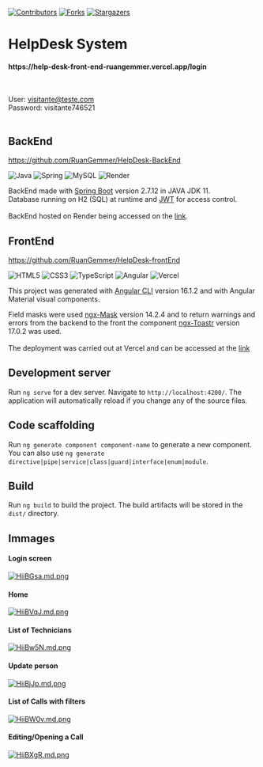 [![Contributors][contributors-shield]][contributors-url]
[![Forks][forks-shield]][forks-url]
[![Stargazers][stars-shield]][stars-url]

<h1>HelpDesk System</h1>
<h4>https://help-desk-front-end-ruangemmer.vercel.app/login</h4>
<br>

User: visitante@teste.com
<br>
Password: visitante746521
<br><br>

## BackEnd
https://github.com/RuanGemmer/HelpDesk-BackEnd

![Java](https://img.shields.io/badge/java-%23ED8B00.svg?style=for-the-badge&logo=openjdk&logoColor=white)
![Spring](https://img.shields.io/badge/spring-%236DB33F.svg?style=for-the-badge&logo=spring&logoColor=white)
![MySQL](https://img.shields.io/badge/mysql-%2300f.svg?style=for-the-badge&logo=mysql&logoColor=white)
![Render](https://img.shields.io/badge/Render-%46E3B7.svg?style=for-the-badge&logo=render&logoColor=white)


BackEnd made with [Spring Boot](https://github.com/spring-projects/spring-boot) version 2.7.12 in JAVA JDK 11.
<br>
Database running on H2 (SQL) at runtime and [JWT](https://jwt.io) for access control.
<br><br>
BackEnd hosted on Render being accessed on the [link](https://helpdesk-oihd.onrender.com/).

## FrontEnd
https://github.com/RuanGemmer/HelpDesk-frontEnd

![HTML5](https://img.shields.io/badge/html5-%23E34F26.svg?style=for-the-badge&logo=html5&logoColor=white)
![CSS3](https://img.shields.io/badge/css3-%231572B6.svg?style=for-the-badge&logo=css3&logoColor=white)
![TypeScript](https://img.shields.io/badge/typescript-%23007ACC.svg?style=for-the-badge&logo=typescript&logoColor=white)
![Angular](https://img.shields.io/badge/angular-%23DD0031.svg?style=for-the-badge&logo=angular&logoColor=white)
![Vercel](https://img.shields.io/badge/vercel-%23000000.svg?style=for-the-badge&logo=vercel&logoColor=white)

This project was generated with [Angular CLI](https://github.com/angular/angular-cli) version 16.1.2 and with Angular Material visual components.
<br>

Field masks were used [ngx-Mask](https://www.npmjs.com/package/ngx-mask) version 14.2.4 and to return warnings and errors from the backend to the front the component [ngx-Toastr](https://www.npmjs.com/package/ngx-toastr?activeTab=versions) version 17.0.2 was used.
<br><br>
The deployment was carried out at Vercel and can be accessed at the [link](https://help-desk-front-end-ruangemmer.vercel.app/login) 

## Development server

Run `ng serve` for a dev server. Navigate to `http://localhost:4200/`. The application will automatically reload if you change any of the source files.

## Code scaffolding

Run `ng generate component component-name` to generate a new component. You can also use `ng generate directive|pipe|service|class|guard|interface|enum|module`.

## Build

Run `ng build` to build the project. The build artifacts will be stored in the `dist/` directory.

## Immages
<h4>Login screen</h4>
<div class="align-center">
  <a href="https://freeimage.host/i/HiiBGsa"><img src="https://iili.io/HiiBGsa.md.png" alt="HiiBGsa.md.png" border="0"></a>
</div>

<h4>Home</h4>
<div class="align-center">
  <a href="https://freeimage.host/i/HiiBVqJ"><img src="https://iili.io/HiiBVqJ.md.png" alt="HiiBVqJ.md.png" border="0"></a>
</div>

<h4>List of Technicians</h4>
<div class="align-center">
  <a href="https://freeimage.host/i/HiiBw5N"><img src="https://iili.io/HiiBw5N.md.png" alt="HiiBw5N.md.png" border="0"></a>
</div>

<h4>Update person</h4>
<div class="align-center">
  <a href="https://freeimage.host/i/HiiBjJp"><img src="https://iili.io/HiiBjJp.md.png" alt="HiiBjJp.md.png" border="0"></a>
</div>

<h4>List of Calls with filters</h4>
<div class="align-center">
  <a href="https://freeimage.host/i/HiiBW0v"><img src="https://iili.io/HiiBW0v.md.png" alt="HiiBW0v.md.png" border="0"></a>
</div>

<h4>Editing/Opening a Call</h4>
<div class="align-center">
  <a href="https://freeimage.host/i/HiiBXgR"><img src="https://iili.io/HiiBXgR.md.png" alt="HiiBXgR.md.png" border="0"></a>
</div>

 <!-- MARKDOWN LINKS & IMAGES -->
<!-- https://www.markdownguide.org/basic-syntax/#reference-style-links -->
[contributors-shield]: https://img.shields.io/github/contributors/RuanGemmer/HelpDesk-FrontEnd.svg?style=for-the-badge
[contributors-url]: https://github.com/RuanGemmer/HelpDesk-FrontEnd/graphs/contributors
[forks-shield]: https://img.shields.io/github/forks/RuanGemmer/HelpDesk-FrontEnd.svg?style=for-the-badge
[forks-url]: https://github.com/RuanGemmer/HelpDesk-FrontEnd/network/members
[stars-shield]: https://img.shields.io/github/stars/RuanGemmer/HelpDesk-FrontEnd.svg?style=for-the-badge
[stars-url]: https://github.com/RuanGemmer/HelpDesk-FrontEnd/stargazers
